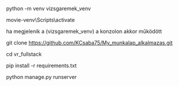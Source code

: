 python -m venv vizsgaremek_venv

movie-venv\Scripts\activate

ha megjelenik a (vizsgaremek_venv) a konzolon akkor működött

git clone https://github.com/KCsaba75/My_munkalap_alkalmazas.git

cd vr_fullstack

pip install -r requirements.txt

python manage.py runserver
